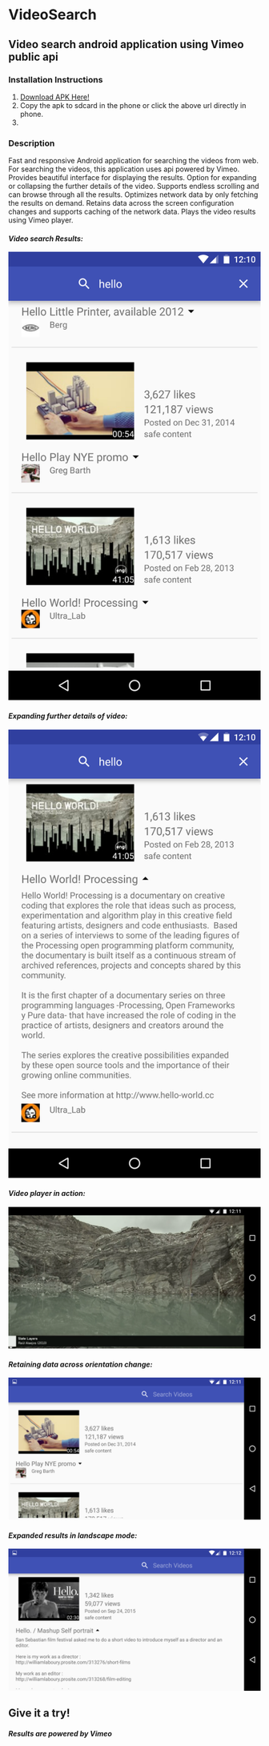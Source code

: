 # VideoSearch
## Video search android application using Vimeo public api

### Installation Instructions
1. [Download APK Here!](app/VideoSearch.apk?raw=true)
2. Copy the apk to sdcard in the phone or click the above url directly in phone.
3. 

### Description   
Fast and responsive Android application for searching the videos from web. For searching the videos, this application uses api powered by Vimeo. Provides beautiful interface for displaying the results. Option for expanding or collapsing the further details of the video. Supports endless scrolling
and can browse through all the results. Optimizes network data by only fetching the results on demand. Retains data across the screen configuration changes and supports caching of the network data. Plays the video results using Vimeo player.


#### *Video search Results:*
![ScreenShot](https://github.com/kb36/VideoSearch/blob/master/sample_images/Screenshot_20151122-121016.png)



#### *Expanding further details of video:*
![ScreenShot](https://github.com/kb36/VideoSearch/blob/master/sample_images/Screenshot_20151122-121037.png)



#### *Video player in action:*
![ScreenShot](https://github.com/kb36/VideoSearch/blob/master/sample_images/Screenshot_20151122-121129.png)



#### *Retaining data across orientation change:*
![ScreenShot](https://github.com/kb36/VideoSearch/blob/master/sample_images/Screenshot_20151122-121150.png)



#### *Expanded results in landscape mode:*
![ScreenShot](https://github.com/kb36/VideoSearch/blob/master/sample_images/Screenshot_20151122-121245.png)



## Give it a try!
##### Results are powered by Vimeo

